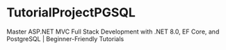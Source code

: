 # TutorialProjectPGSQL
Master ASP.NET MVC Full Stack Development with .NET 8.0, EF Core, and PostgreSQL | Beginner-Friendly Tutorials
